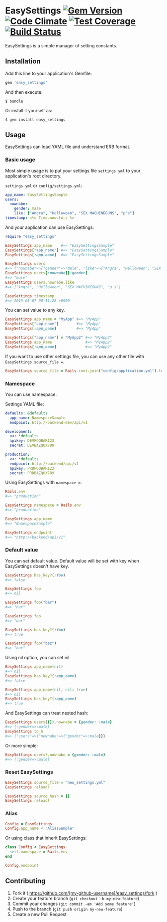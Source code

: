 # EasySettings [![Gem Version](https://badge.fury.io/rb/easy_settings.svg)](http://badge.fury.io/rb/easy_settings) [![Code Climate](https://codeclimate.com/github/nownabe/easy_settings/badges/gpa.svg)](https://codeclimate.com/github/nownabe/easy_settings) [![Test Coverage](https://codeclimate.com/github/nownabe/easy_settings/badges/coverage.svg)](https://codeclimate.com/github/nownabe/easy_settings) [![Build Status](https://travis-ci.org/nownabe/easy_settings.svg?branch=ci)](https://travis-ci.org/nownabe/easy_settings)
EasySettings is a simple manager of setting constants.

## Installation

Add this line to your application's Gemfile:

```ruby
gem 'easy_settings'
```

And then execute:

    $ bundle

Or install it yourself as:

    $ gem install easy_settings

## Usage
EasySettings can load YAML file and understand ERB format.

### Basic usage
Most simple usage is to put your settings file `settings.yml` to your application's root directory.

`settings.yml` or `config/settings.yml`:

```yaml
app_name: EasySettingsSample
users:
  nownabe:
    gender: male
    like: ["Angra", "Helloween", "SEX MACHINEGUNS", "μ's"]
timestamp: <%= Time.now.to_s %>
```

And your application can use EasySettings:

```ruby
require "easy_settings"

EasySettings.app_name    #=> "EasySettingsSample"
EasySettings["app_name"] #=> "EasySettingsSample"
EasySettings[:app_name]  #=> "EasySettingsSample"

EasySettings.users
#=> {"nownabe"=>{"gender"=>"male", "like"=>["Angra", "Helloween", "SEX MACHINEGUNS", "μ's"]}}
EasySettings.users[:nownabe][:gender]
#=> "male"
EasySettings.users.nownabe.like
#=> ["Angra", "Helloween", "SEX MACHINEGUNS", "μ's"]

EasySettings.timestamp
#=> 2015-03-07 00:11:28 +0900
```

You can set value to any key.

```ruby
EasySettings.app_name = "MyApp" #=> "MyApp"
EasySettings["app_name"]        #=> "MyApp"
EasySettings[:app_name]         #=> "MyApp"

EasySettings["app_name"] = "MyApp2" #=> "MyApp2"
EasySettings.app_name               #=> "MyApp2"
EasySettings[:app_name]             #=> "MyApp2"
```

If you want to use other settings file, you can use any other file with `EasySettings.source_file =`.

```ruby
EasySettings.source_file = Rails.root.join("config/application.yml").to_s
```

### Namespace
You can use namespace.

Settings YAML file:

```yaml
defaults: &defaults
  app_name: NamespaceSample
  endpoint: http://backend-dev/api/v1

development:
  <<: *defaults
  apikey: DEVFOOBAR123
  secret: DEVBAZQUX789

production:
  <<: *defaults
  endpoint: http://backend/api/v1
  apikey: PRDFOOBAR123
  secret: PRDBAZQUX789
```

Using EasySettings with `namespace =`:

```ruby
Rails.env
#=> "production"

EasySettings.namespace = Rails.env
#=> "production"

EasySettings.app_name
#=> "NamespaceSample"

EasySettings.endpoint
#=> "http://backend/api/v1"
```

### Default value
You can set default value.
Default value will be set with key when EasySettings doesn't have key.

```ruby
EasySettings.has_key?(:foo)
#=> false

EasySettings.foo
#=> nil

EasySettings.foo("bar")
#=> "bar"

EasySettings.foo
#=> "bar"

EasySettings.has_key?(:foo)
#=> true

EasySettings.foo("baz")
#=> "bar"
```

Using nil option, you can set nil:

```ruby
EasySettings.app_name(nil)
#=> nil
EasySettings.has_key?(:app_name)
#=> false

EasySettings.app_name(nil, nil: true)
#=> nil
EasySettings.has_key?(:app_name)
#=> true
```

And EasySettings can treat nested hash:

```ruby
EasySettings.users({}).nownabe = {gender: :male}
#=> {:gender=>:male}
EasySettings.to_h
#=> {"users"=>{"nownabe"=>{"gender"=>:male}}}
```

Or more simple:

```ruby
EasySettings.users!.nownabe = {gender: :male}
#=> {:gender=>:male}
```

### Reset EasySettings
```ruby
EasySettings.source_file = "new_settings.yml"
EasySettings.reload!

EasySettings.source_hash = {}
EasySettings.reload!
```

### Alias
```ruby
Config = EasySettings
Config.app_name = "AliasSample"
```

Or using class that inherit EasySettings:

```ruby
class Config < EasySettings
  self.namespace = Rails.env
end

Config.endpoint
```

## Contributing

1. Fork it ( https://github.com/[my-github-username]/easy_settings/fork )
2. Create your feature branch (`git checkout -b my-new-feature`)
3. Commit your changes (`git commit -am 'Add some feature'`)
4. Push to the branch (`git push origin my-new-feature`)
5. Create a new Pull Request
